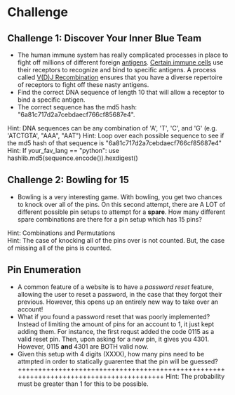 # Challenge 

## Challenge 1: Discover Your Inner Blue Team
- The human immune system has really complicated processes in place to fight off millions of different foreign [antigens](https://en.wikipedia.org/wiki/Antigen). [Certain immune cells](https://en.wikipedia.org/wiki/Lymphocyte#T_cells_and_B_cells) use their receptors to recognize and bind to specific antigens. A process called [V(D)J Recombination](https://en.wikipedia.org/wiki/V(D)J_recombination) ensures that you have a diverse repertoire of receptors to fight off these nasty antigens.
- Find the correct DNA sequence of length 10 that will allow a receptor to bind a specific antigen.
- The correct sequence has the md5 hash: "6a81c717d2a7cebdaecf766cf85687e4".

Hint: DNA sequences can be any combination of 'A', 'T', 'C', and 'G' (e.g. 'ATCTGTA', "AAA", "AAT")
Hint: Loop over each possible sequence to see if the md5 hash of that sequence is "6a81c717d2a7cebdaecf766cf85687e4"
Hint: If your_fav_lang == "python": use hashlib.md5(sequence.encode()).hexdigest()

## Challenge 2: Bowling for 15
- Bowling is a very interesting game. With bowling, you get two chances to knock over all of the pins. On this second attempt, there are A LOT of different possible pin setups to attempt for a **spare**. How many different spare combinations are there for a pin setup which has 15 pins?  

Hint: Combinations and Permutations   
Hint: The case of knocking all of the pins over is not counted. But, the case of missing all of the pins is counted. 

## Pin Enumeration 
- A common feature of a website is to have a *password reset* feature, allowing the user to reset a password, in the case that they forgot their previous. However, this opens up an entirely new way to take over an account! 
- What if you found a password reset that was poorly implemented? Instead of limiting the amount of pins for an account to 1, it just kept adding them. For instance, the first requst added the code 0115 as a valid reset pin. Then, upon asking for a new pin, it gives you 4301. However, 0115 **and** 4301 are BOTH valid now. 
- Given this setup with 4 digits (XXXX), how many pins need to be attmpted in order to statically guarentee that the pin will be guessed?  
+++++++++++++++++++++++++++++++++++++++++++++++++++++++++++++++++++++++++++++++++++++++
Hint: The probability must be greater than 1 for this to be possible. 
